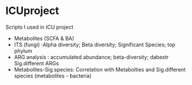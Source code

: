 # ICUproject
Scripts I used in ICU project

- Metabolites (SCFA & BA)
- ITS (fungi) :Alpha diversity; Beta diversity; Significant Species; top phylum
- ARG analysis : accumulated abundance; beta-diversity; dabestr Sig.different ARGs
- Metabolites-Sig.species: Correlation with Metabolties and Sig.different species (metabolites - bacteria)

